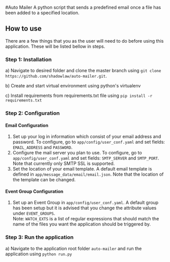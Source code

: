 #Auto Mailer
A python script that sends a predefined email once a file has been added to a specified location.

## How to use
There are a few things that you as the user will need to do before using this application.
These will be listed bellow in steps.  

### Step 1: Installation
a) Navigate to desired folder and clone the master branch using `git clone https://github.com/shadowlaw/auto-mailer.git`.   

b) Create and start virtual environment using python's virtualenv

c) Install requirements from requirements.txt file using `pip install -r requirements.txt` 

### Step 2: Configuration
#### Email Configuration
1. Set up your log in information which consist of your email address and password. To configure, go to `app/config/user_conf.yaml` and set fields: `EMAIL_ADDRESS` and `PASSWORD`.
2. Configure the mail server you plan to use. To configure, go to `app/config/user_conf.yaml` and set fields: `SMTP_SERVER` and `SMTP_PORT`. Note that currently only SMTP SSL is supported. 
3. Set the location of your email template. A default email template is defined in `app/message_data/email/email.json`. Note that the location of the template can be changed.  

#### Event Group Configuration
1. Set up an Event Group in `app/config/user_conf.yaml`. A default group has been setup but it is advised that you change the attribute values under `EVENT_GROUPS`.  
Note: `WATCH_EXTS` is a list of regular expressions that should match the name of the files you want the application should be triggered by. 
### Step 3: Run the application
a) Navigate to the application root folder `auto-mailer` and run the application using `python run.py`

